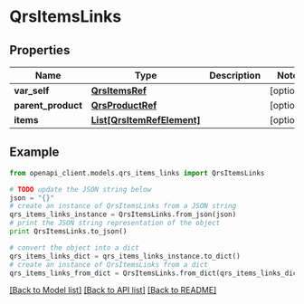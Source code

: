 # QrsItemsLinks


## Properties
Name | Type | Description | Notes
------------ | ------------- | ------------- | -------------
**var_self** | [**QrsItemsRef**](QrsItemsRef.md) |  | [optional] 
**parent_product** | [**QrsProductRef**](QrsProductRef.md) |  | [optional] 
**items** | [**List[QrsItemRefElement]**](QrsItemRefElement.md) |  | [optional] 

## Example

```python
from openapi_client.models.qrs_items_links import QrsItemsLinks

# TODO update the JSON string below
json = "{}"
# create an instance of QrsItemsLinks from a JSON string
qrs_items_links_instance = QrsItemsLinks.from_json(json)
# print the JSON string representation of the object
print QrsItemsLinks.to_json()

# convert the object into a dict
qrs_items_links_dict = qrs_items_links_instance.to_dict()
# create an instance of QrsItemsLinks from a dict
qrs_items_links_from_dict = QrsItemsLinks.from_dict(qrs_items_links_dict)
```
[[Back to Model list]](../README.md#documentation-for-models) [[Back to API list]](../README.md#documentation-for-api-endpoints) [[Back to README]](../README.md)


